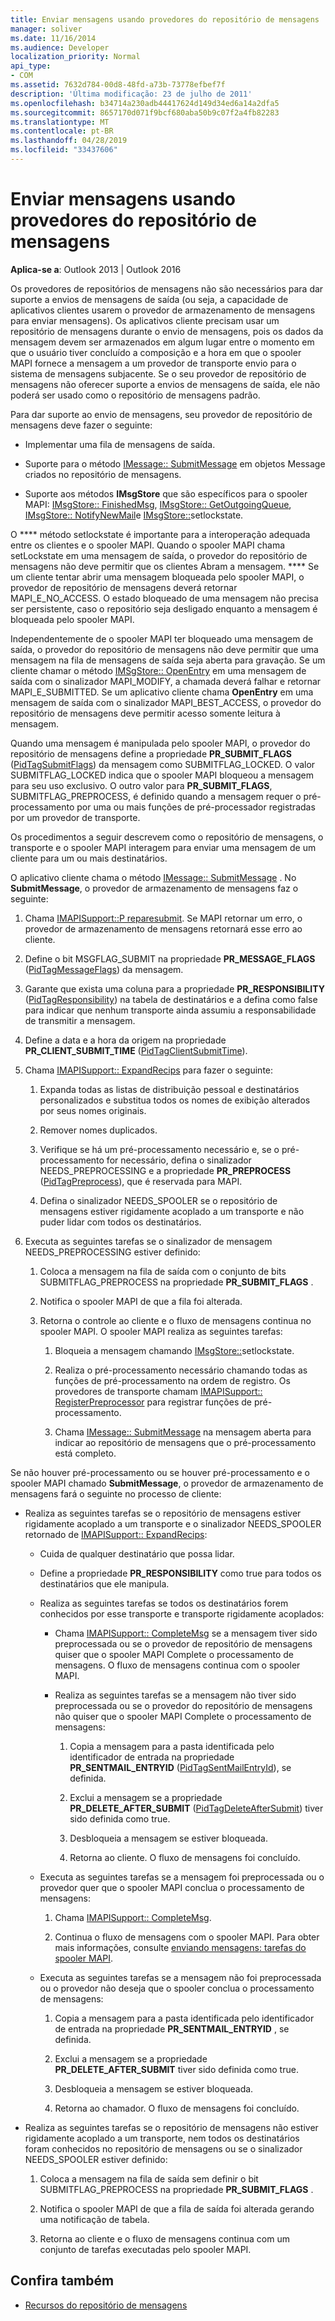 ```yaml
---
title: Enviar mensagens usando provedores do repositório de mensagens
manager: soliver
ms.date: 11/16/2014
ms.audience: Developer
localization_priority: Normal
api_type:
- COM
ms.assetid: 7632d784-00d8-48fd-a73b-73778efbef7f
description: 'Última modificação: 23 de julho de 2011'
ms.openlocfilehash: b34714a230adb44417624d149d34ed6a14a2dfa5
ms.sourcegitcommit: 8657170d071f9bcf680aba50b9c07f2a4fb82283
ms.translationtype: MT
ms.contentlocale: pt-BR
ms.lasthandoff: 04/28/2019
ms.locfileid: "33437606"
---
```

# <a name="sending-messages-by-using-message-store-providers"></a>Enviar mensagens usando provedores do repositório de mensagens

**Aplica-se a**: Outlook 2013 | Outlook 2016 
  
Os provedores de repositórios de mensagens não são necessários para dar suporte a envios de mensagens de saída (ou seja, a capacidade de aplicativos clientes usarem o provedor de armazenamento de mensagens para enviar mensagens). Os aplicativos cliente precisam usar um repositório de mensagens durante o envio de mensagens, pois os dados da mensagem devem ser armazenados em algum lugar entre o momento em que o usuário tiver concluído a composição e a hora em que o spooler MAPI fornece a mensagem a um provedor de transporte envio para o sistema de mensagens subjacente. Se o seu provedor de repositório de mensagens não oferecer suporte a envios de mensagens de saída, ele não poderá ser usado como o repositório de mensagens padrão.
  
Para dar suporte ao envio de mensagens, seu provedor de repositório de mensagens deve fazer o seguinte:
  
- Implementar uma fila de mensagens de saída.
    
- Suporte para o método [IMessage:: SubmitMessage](imessage-submitmessage.md) em objetos Message criados no repositório de mensagens. 
    
- Suporte aos métodos **IMsgStore** que são específicos para o spooler MAPI: [IMsgStore:: FinishedMsg](imsgstore-finishedmsg.md), [IMsgStore:: GetOutgoingQueue](imsgstore-getoutgoingqueue.md), [IMsgStore:: NotifyNewMail](imsgstore-notifynewmail.md)e [IMsgStore::](imsgstore-setlockstate.md)setlockstate.
    
O **** método setlockstate é importante para a interoperação adequada entre os clientes e o spooler MAPI. Quando o spooler MAPI chama setLockstate em uma mensagem de saída, o provedor do repositório de mensagens não deve permitir que os clientes Abram a mensagem. **** Se um cliente tentar abrir uma mensagem bloqueada pelo spooler MAPI, o provedor de repositório de mensagens deverá retornar MAPI_E_NO_ACCESS. O estado bloqueado de uma mensagem não precisa ser persistente, caso o repositório seja desligado enquanto a mensagem é bloqueada pelo spooler MAPI. 
  
Independentemente de o spooler MAPI ter bloqueado uma mensagem de saída, o provedor do repositório de mensagens não deve permitir que uma mensagem na fila de mensagens de saída seja aberta para gravação. Se um cliente chamar o método [IMSgStore:: OpenEntry](imsgstore-openentry.md) em uma mensagem de saída com o sinalizador MAPI_MODIFY, a chamada deverá falhar e retornar MAPI_E_SUBMITTED. Se um aplicativo cliente chama **OpenEntry** em uma mensagem de saída com o sinalizador MAPI_BEST_ACCESS, o provedor do repositório de mensagens deve permitir acesso somente leitura à mensagem. 
  
Quando uma mensagem é manipulada pelo spooler MAPI, o provedor do repositório de mensagens define a propriedade **PR_SUBMIT_FLAGS** ([PidTagSubmitFlags](pidtagsubmitflags-canonical-property.md)) da mensagem como SUBMITFLAG_LOCKED. O valor SUBMITFLAG_LOCKED indica que o spooler MAPI bloqueou a mensagem para seu uso exclusivo. O outro valor para **PR_SUBMIT_FLAGS**, SUBMITFLAG_PREPROCESS, é definido quando a mensagem requer o pré-processamento por uma ou mais funções de pré-processador registradas por um provedor de transporte.
  
Os procedimentos a seguir descrevem como o repositório de mensagens, o transporte e o spooler MAPI interagem para enviar uma mensagem de um cliente para um ou mais destinatários. 
  
O aplicativo cliente chama o método [IMessage:: SubmitMessage](imessage-submitmessage.md) . No **SubmitMessage**, o provedor de armazenamento de mensagens faz o seguinte:
  
1. Chama [IMAPISupport::P reparesubmit](imapisupport-preparesubmit.md). Se MAPI retornar um erro, o provedor de armazenamento de mensagens retornará esse erro ao cliente.
    
2. Define o bit MSGFLAG_SUBMIT na propriedade **PR_MESSAGE_FLAGS** ([PidTagMessageFlags](pidtagmessageflags-canonical-property.md)) da mensagem.
    
3. Garante que exista uma coluna para a propriedade **PR_RESPONSIBILITY** ([PidTagResponsibility](pidtagresponsibility-canonical-property.md)) na tabela de destinatários e a defina como false para indicar que nenhum transporte ainda assumiu a responsabilidade de transmitir a mensagem.
    
4. Define a data e a hora da origem na propriedade **PR_CLIENT_SUBMIT_TIME** ([PidTagClientSubmitTime](pidtagclientsubmittime-canonical-property.md)).
    
5. Chama [IMAPISupport:: ExpandRecips](imapisupport-expandrecips.md) para fazer o seguinte: 
    
    1. Expanda todas as listas de distribuição pessoal e destinatários personalizados e substitua todos os nomes de exibição alterados por seus nomes originais.
        
    2. Remover nomes duplicados.
        
    3. Verifique se há um pré-processamento necessário e, se o pré-processamento for necessário, defina o sinalizador NEEDS_PREPROCESSING e a propriedade **PR_PREPROCESS** ([PidTagPreprocess](pidtagpreprocess-canonical-property.md)), que é reservada para MAPI. 
        
    4. Defina o sinalizador NEEDS_SPOOLER se o repositório de mensagens estiver rigidamente acoplado a um transporte e não puder lidar com todos os destinatários. 
    
6. Executa as seguintes tarefas se o sinalizador de mensagem NEEDS_PREPROCESSING estiver definido:
    
    1. Coloca a mensagem na fila de saída com o conjunto de bits SUBMITFLAG_PREPROCESS na propriedade **PR_SUBMIT_FLAGS** . 
        
    2. Notifica o spooler MAPI de que a fila foi alterada.
        
    3. Retorna o controle ao cliente e o fluxo de mensagens continua no spooler MAPI. O spooler MAPI realiza as seguintes tarefas: 
    
       1. Bloqueia a mensagem chamando [IMsgStore::](imsgstore-setlockstate.md)setlockstate.
            
       2. Realiza o pré-processamento necessário chamando todas as funções de pré-processamento na ordem de registro. Os provedores de transporte chamam [IMAPISupport:: RegisterPreprocessor](imapisupport-registerpreprocessor.md) para registrar funções de pré-processamento. 
            
       3. Chama [IMessage:: SubmitMessage](imessage-submitmessage.md) na mensagem aberta para indicar ao repositório de mensagens que o pré-processamento está completo. 
    
Se não houver pré-processamento ou se houver pré-processamento e o spooler MAPI chamado **SubmitMessage**, o provedor de armazenamento de mensagens fará o seguinte no processo de cliente: 
  
- Realiza as seguintes tarefas se o repositório de mensagens estiver rigidamente acoplado a um transporte e o sinalizador NEEDS_SPOOLER retornado de [IMAPISupport:: ExpandRecips](imapisupport-expandrecips.md):
    
   - Cuida de qualquer destinatário que possa lidar.
    
   - Define a propriedade **PR_RESPONSIBILITY** como true para todos os destinatários que ele manipula. 
    
   - Realiza as seguintes tarefas se todos os destinatários forem conhecidos por esse transporte e transporte rigidamente acoplados: 
    
     - Chama [IMAPISupport:: CompleteMsg](imapisupport-completemsg.md) se a mensagem tiver sido preprocessada ou se o provedor de repositório de mensagens quiser que o spooler MAPI Complete o processamento de mensagens. O fluxo de mensagens continua com o spooler MAPI. 
    
     - Realiza as seguintes tarefas se a mensagem não tiver sido preprocessada ou se o provedor do repositório de mensagens não quiser que o spooler MAPI Complete o processamento de mensagens:
    
       1. Copia a mensagem para a pasta identificada pelo identificador de entrada na propriedade **PR_SENTMAIL_ENTRYID** ([PidTagSentMailEntryId](pidtagsentmailentryid-canonical-property.md)), se definida.
            
       2. Exclui a mensagem se a propriedade **PR_DELETE_AFTER_SUBMIT** ([PidTagDeleteAfterSubmit](pidtagdeleteaftersubmit-canonical-property.md)) tiver sido definida como true.
            
       3. Desbloqueia a mensagem se estiver bloqueada.
            
       4. Retorna ao cliente. O fluxo de mensagens foi concluído.
    
  - Executa as seguintes tarefas se a mensagem foi preprocessada ou o provedor quer que o spooler MAPI conclua o processamento de mensagens:
    
    1. Chama [IMAPISupport:: CompleteMsg](imapisupport-completemsg.md). 
          
    2. Continua o fluxo de mensagens com o spooler MAPI. Para obter mais informações, consulte [enviando mensagens: tarefas do spooler MAPI](sending-messages-mapi-spooler-tasks.md).
    
  - Executa as seguintes tarefas se a mensagem não foi preprocessada ou o provedor não deseja que o spooler conclua o processamento de mensagens:
    
    1. Copia a mensagem para a pasta identificada pelo identificador de entrada na propriedade **PR_SENTMAIL_ENTRYID** , se definida. 
        
    2. Exclui a mensagem se a propriedade **PR_DELETE_AFTER_SUBMIT** tiver sido definida como true. 
        
    3. Desbloqueia a mensagem se estiver bloqueada. 
        
    4. Retorna ao chamador. O fluxo de mensagens foi concluído.
    
- Realiza as seguintes tarefas se o repositório de mensagens não estiver rigidamente acoplado a um transporte, nem todos os destinatários foram conhecidos no repositório de mensagens ou se o sinalizador NEEDS_SPOOLER estiver definido:
    
  1. Coloca a mensagem na fila de saída sem definir o bit SUBMITFLAG_PREPROCESS na propriedade **PR_SUBMIT_FLAGS** . 
    
  2. Notifica o spooler MAPI de que a fila de saída foi alterada gerando uma notificação de tabela. 
    
  3. Retorna ao cliente e o fluxo de mensagens continua com um conjunto de tarefas executadas pelo spooler MAPI.
    
## <a name="see-also"></a>Confira também

- [Recursos do repositório de mensagens](message-store-features.md)

